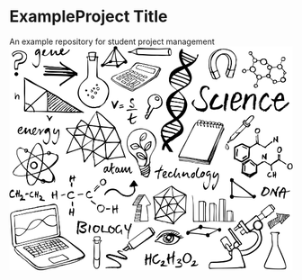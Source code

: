 # ExampleProject Title
An example repository for student project management
![alt text](<figures/Depositphotos_64251625_S (1).jpg>)
